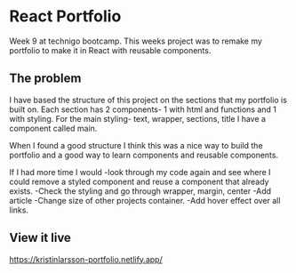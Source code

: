 # React Portfolio
Week 9 at technigo bootcamp.
This weeks project was to remake my portfolio to make it in React with reusable components.

## The problem
I have based the structure of this project on the sections that my portfolio is built on. Each section has 2 components- 1 with html and functions and 1 with styling.
For the main styling- text, wrapper, sections, title I have a component called main.

When I found a good structure I think this was a nice way to build the portfolio and a good way to learn components and reusable components. 

If I had more time I would 
-look through my code again and see where I could remove a styled component and reuse a component that already exists.
-Check the styling and go through wrapper, margin, center
-Add article
-Change size of other projects container.
-Add hover effect over all links.

## View it live
https://kristinlarsson-portfolio.netlify.app/